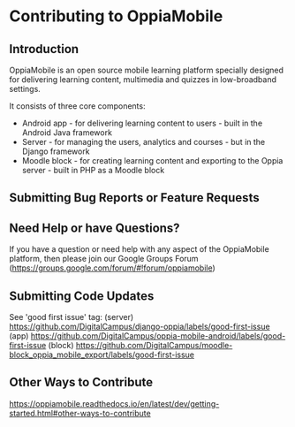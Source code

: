Contributing to OppiaMobile
=============================

Introduction
------------

OppiaMobile is an open source mobile learning platform specially designed  for delivering learning content, multimedia and quizzes in low-broadband settings.

It consists of three core components:

* Android app - for delivering learning content to users - built in the Android Java framework
* Server - for managing the users, analytics and courses - but in the Django framework
* Moodle block - for creating learning content and exporting to the Oppia server - built in PHP as a Moodle block

Submitting Bug Reports or Feature Requests
------------------------------------------


Need Help or have Questions?
-----------------------------

If you have a question or need help with any aspect of the OppiaMobile platform, then please join our Google Groups Forum (https://groups.google.com/forum/#!forum/oppiamobile)

Submitting Code Updates
------------------------
See 'good first issue' tag: 
(server) https://github.com/DigitalCampus/django-oppia/labels/good-first-issue
(app) https://github.com/DigitalCampus/oppia-mobile-android/labels/good-first-issue
(block) https://github.com/DigitalCampus/moodle-block_oppia_mobile_export/labels/good-first-issue

Other Ways to Contribute
-------------------------

https://oppiamobile.readthedocs.io/en/latest/dev/getting-started.html#other-ways-to-contribute